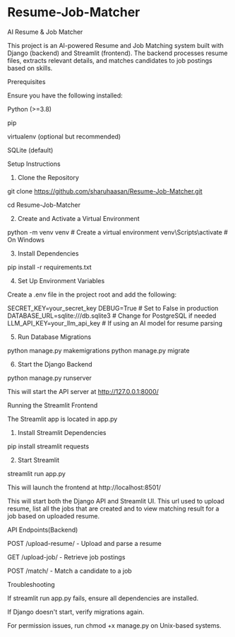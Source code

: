 # Resume-Job-Matcher
AI Resume & Job Matcher

This project is an AI-powered Resume and Job Matching system built with Django (backend) and Streamlit (frontend). The backend processes resume files, extracts relevant details, and matches candidates to job postings based on skills.

Prerequisites

Ensure you have the following installed:

Python (>=3.8)

pip

virtualenv (optional but recommended)

SQLite (default)

Setup Instructions

1. Clone the Repository

git clone https://github.com/sharuhaasan/Resume-Job-Matcher.git

cd Resume-Job-Matcher

2. Create and Activate a Virtual Environment

python -m venv venv  # Create a virtual environment
venv\Scripts\activate  # On Windows

3. Install Dependencies

pip install -r requirements.txt

4. Set Up Environment Variables

Create a .env file in the project root and add the following:

SECRET_KEY=your_secret_key
DEBUG=True  # Set to False in production
DATABASE_URL=sqlite:///db.sqlite3  # Change for PostgreSQL if needed
LLM_API_KEY=your_llm_api_key  # If using an AI model for resume parsing

5. Run Database Migrations

python manage.py makemigrations
python manage.py migrate

6. Start the Django Backend

python manage.py runserver

This will start the API server at http://127.0.0.1:8000/

Running the Streamlit Frontend

The Streamlit app is located in app.py

1. Install Streamlit Dependencies

pip install streamlit requests

2. Start Streamlit

streamlit run app.py

This will launch the frontend at http://localhost:8501/

This will start both the Django API and Streamlit UI.
This url used to upload resume, list all the jobs that are created and to view matching result for a job based on uploaded resume.

API Endpoints(Backend)

POST /upload-resume/ - Upload and parse a resume

GET /upload-job/ - Retrieve job postings

POST /match/ - Match a candidate to a job

Troubleshooting

If streamlit run app.py fails, ensure all dependencies are installed.

If Django doesn't start, verify migrations again.

For permission issues, run chmod +x manage.py on Unix-based systems.


